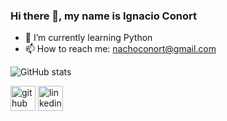 ### Hi there 👋, my name is Ignacio Conort


- 🌱 I’m currently learning Python
- 📫 How to reach me: nachoconort@gmail.com 


![GitHub stats](https://github-readme-stats.vercel.app/api?username=NachoConort&show_icons=true) 


[<img src='https://cdn.jsdelivr.net/npm/simple-icons@3.0.1/icons/github.svg' alt='github' height='40'>](https://github.com/NachoConort)  [<img src='https://cdn.jsdelivr.net/npm/simple-icons@3.0.1/icons/linkedin.svg' alt='linkedin' height='40'>](https://www.linkedin.com/in/ignacio-conort-4228a2255/)
